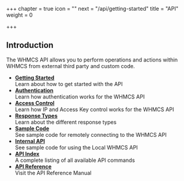 +++
chapter = true
icon = "<i class='fa fa-code fa-fw'></i>"
next = "/api/getting-started"
title = "API"
weight = 0

+++

## Introduction

The WHMCS API allows you to perform operations and actions within WHMCS from external third party and custom code.

* **[Getting Started](/api/getting-started/)**<br>Learn about how to get started with the API
* **[Authentication](/api/authentication/)**<br>Learn how authentication works for the WHMCS API
* **[Access Control](/api/access-control/)**<br>Learn how IP and Access Key control works for the WHMCS API
* **[Response Types](/api/response-types/)**<br>Learn about the different response types
* **[Sample Code](/api/sample-code/)**<br>See sample code for remotely connecting to the WHMCS API
* **[Internal API](/api/internal-api/)**<br>See sample code for using the Local WHMCS API
* **[API Index](/api/api=index/)**<br>A complete listing of all available API commands
* **[API Reference](/api-reference/)**<br>Visit the API Reference Manual
